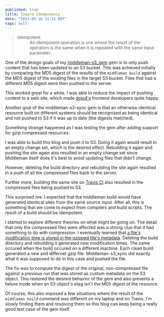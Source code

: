 ```yaml
---
published: true
title: Toward Idempotency
date: "2013-05-16 11:31 MDT"
tags: null
---
```


<blockquote>
<dl>
<dt>Idempotent</dt>
<dd>
An idempotent operation is one where the result of the operation is the
same when it is repeated with the same input parameter.
</dd>
</dl>
</blockquote>

One of the design goals of my
[middleman-s3_gem](https://github.com/fredjean/middleman-s3_sync) gem is
to only push content that has been updated to an S3 bucket. This was
achieved initially by comparing the MD5 digest of the results of
the ```middleman build``` against the MD5 digest of the existing files
in the target S3 bucket. Files that had a different MD5 digest were then
pushed to the server.

This worked great for a while. I was able to reduce the impact of
pushing content to a web site, which made [dojo4's](http://dojo4.com)
frontend developers quite happy.

Another goal of the middleman-s3-sync gem is that an otherwise
identical resource built on different systems should be recognized as
being identical and not pushed to S3 if it was up to date (the digests
matched).

Something strange happened as I was testing the gem after adding support
for gzip compressed resources.

I was able to build this blog and push it
to S3. Doing it again would result in an empty change set, which is the
desired effect. Rebuilding it again and pushing the site again also
resulted in an empty change set since Middleman itself does it's best to
avoid updating files that didn't change.

However, deleting the build directory and rebuilding the site again resulted in a
push of all the compressed files back to the server.

Further more, building the same site on [Travis CI](https://travis-ci.org/fredjean/fredjean.net) also
resulted in the compressed files being pushed to S3.

This surprised me. I expected that the middleman build would have
generated identical sites from the same source input. After all, this is
something that we come to expect from compilers and build scripts. The
result of a build should be idempotent.

I started to explore different theories on what might be going on. The
detail that only the compressed files were affected was a strong clue
that it had something to do with compression. I eventually learned that
[a file's modification time is stored in the gzipped file's metadata](http://www.dotnetperls.com/gzip-header). Deleting
the build directory and rebuilding it generated new modification times.
The same occured when the build occured on a different machine. Each
clean build generated a new and differnet gzip file. Middleman-s3_sync
did exactly what it was supposed to do in this case and pushed the file.

The fix was to compute the digest of the original, non-compressed file
against a previous run that was stored as custom metadata on the S3
object. This restored the desired behavior of the gem and also prevents
a failure mode when an S3 object's etag isn't the MD5 digest of the
resource.

Of course, this also exposed a few situations where the result of the
```middleman build``` command was different on my laptop and on Travis.
I'm slowly finding them and resolving them so this blog can keep being a
really good test case of the gem itself.
